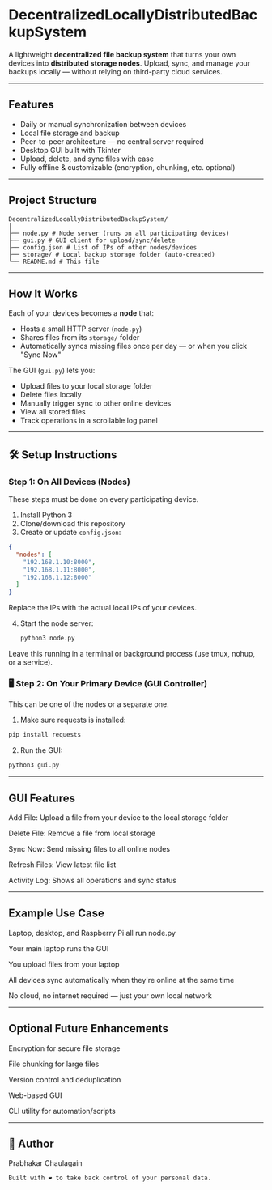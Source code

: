 # DecentralizedLocallyDistributedBackupSystem

A lightweight **decentralized file backup system** that turns your own devices into **distributed storage nodes**. Upload, sync, and manage your backups locally — without relying on third-party cloud services.

---

## Features

- Daily or manual synchronization between devices
- Local file storage and backup
- Peer-to-peer architecture — no central server required
- Desktop GUI built with Tkinter
- Upload, delete, and sync files with ease
- Fully offline & customizable (encryption, chunking, etc. optional)

---

## Project Structure

```
DecentralizedLocallyDistributedBackupSystem/
│
├── node.py # Node server (runs on all participating devices)
├── gui.py # GUI client for upload/sync/delete
├── config.json # List of IPs of other nodes/devices
├── storage/ # Local backup storage folder (auto-created)
└── README.md # This file
```

---

## How It Works

Each of your devices becomes a **node** that:
- Hosts a small HTTP server (`node.py`)
- Shares files from its `storage/` folder
- Automatically syncs missing files once per day — or when you click "Sync Now"

The GUI (`gui.py`) lets you:
- Upload files to your local storage folder
- Delete files locally
- Manually trigger sync to other online devices
- View all stored files
- Track operations in a scrollable log panel

---

## 🛠️ Setup Instructions

### Step 1: On All Devices (Nodes)
These steps must be done on every participating device.

1. Install Python 3
2. Clone/download this repository
3. Create or update `config.json`:
```json
{
  "nodes": [
    "192.168.1.10:8000",
    "192.168.1.11:8000",
    "192.168.1.12:8000"
  ]
}
```

Replace the IPs with the actual local IPs of your devices.

4. Start the node server:
   ```bash
   python3 node.py
   ```
Leave this running in a terminal or background process (use tmux, nohup, or a service).

### 🖥️ Step 2: On Your Primary Device (GUI Controller)
This can be one of the nodes or a separate one.

  1. Make sure requests is installed:
     
```bash
pip install requests
```

  2. Run the GUI:

```bash
python3 gui.py
```

---

## GUI Features

  Add File: Upload a file from your device to the local storage folder

  Delete File: Remove a file from local storage

  Sync Now: Send missing files to all online nodes

  Refresh Files: View latest file list

  Activity Log: Shows all operations and sync status
  
---

## Example Use Case

  Laptop, desktop, and Raspberry Pi all run node.py

  Your main laptop runs the GUI

  You upload files from your laptop

  All devices sync automatically when they're online at the same time

  No cloud, no internet required — just your own local network

  ---

## Optional Future Enhancements

  Encryption for secure file storage

  File chunking for large files

  Version control and deduplication

  Web-based GUI

  CLI utility for automation/scripts

---

## 🙌 Author

Prabhakar Chaulagain 
```
Built with ❤️ to take back control of your personal data.
```

